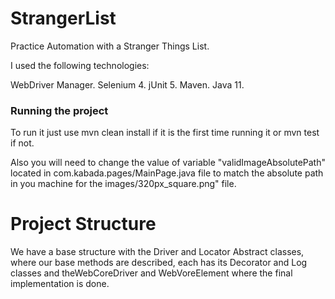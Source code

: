 # StrangerList
Practice Automation with a Stranger Things List.



I used the following technologies:

WebDriver Manager.
Selenium 4.
jUnit 5.
Maven.
Java 11.


### Running the project 
To run it just use mvn clean install if it is the first time running it or mvn test if not.

Also you will need to change the value of variable "validImageAbsolutePath" located in com.kabada.pages/MainPage.java file to match the absolute path in you machine for the images/320px_square.png" file.


# Project Structure

We have a base structure with the Driver and Locator Abstract classes, where our base methods are described, each has its Decorator and Log classes and theWebCoreDriver and WebVoreElement where the final implementation is done.  

